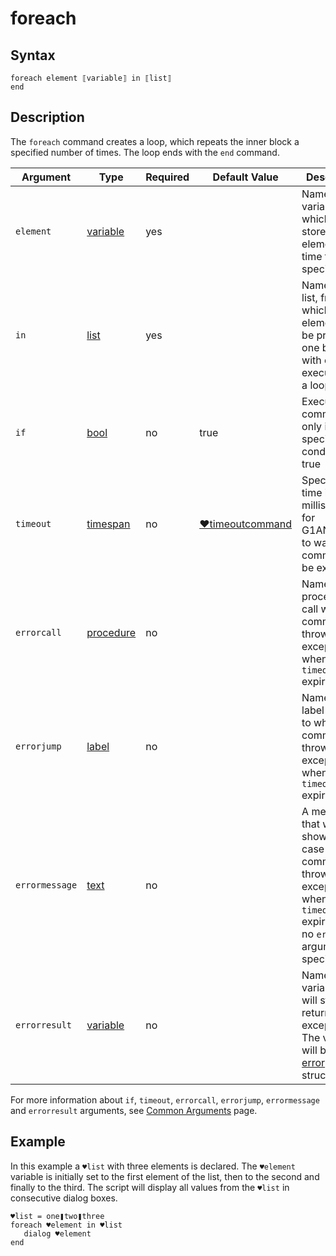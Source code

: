 # foreach

## Syntax

```G1ANT
foreach element ⟦variable⟧ in ⟦list⟧
end
```

## Description

The `foreach` command creates a loop, which repeats the inner block a specified number of times. The loop ends with the `end` command.

| Argument | Type | Required | Default Value | Description |
| -------- | ---- | -------- | ------------- | ----------- |
|`element`| [variable](../../G1ANT.Language/Structures/VariableStructure.md) | yes |  | Name of a variable, which will store one element at a time from the specified list |
|`in`| [list](../../G1ANT.Language/Structures/ListStructure.md) | yes |  | Name of a list, from which all elements will be processed one by one with every execution of a loop |
| `if`           | [bool](../../G1ANT.Language/Structures/BooleanStructure.md) | no       | true                                                        | Executes the command only if a specified condition is true   |
| `timeout`      | [timespan](../../G1ANT.Language/Structures/TimeSpanStructure.md) | no       | [♥timeoutcommand](../../../appendices/common-arguments.md) | Specifies time in milliseconds for G1ANT.Robot to wait for the command to be executed |
| `errorcall`    | [procedure](../../G1ANT.Language/Structures/ProcedureStructure.md) | no       |                                                             | Name of a procedure to call when the command throws an exception or when a given `timeout` expires |
| `errorjump`    | [label](../../G1ANT.Language/Structures/LabelStructure.md) | no       |                                                             | Name of the label to jump to when the command throws an exception or when a given `timeout` expires |
| `errormessage` | [text](../../G1ANT.Language/Structures/TextStructure.md) | no       |                                                             | A message that will be shown in case the command throws an exception or when a given `timeout` expires, and no `errorjump` argument is specified |
| `errorresult`  | [variable](../../G1ANT.Language/Structures/VariableStructure.md) | no       |                                                             | Name of a variable that will store the returned exception. The variable will be of [error](../../G1ANT.Language/Structures/ErrorStructure.md) structure  |

For more information about `if`, `timeout`, `errorcall`, `errorjump`, `errormessage` and `errorresult` arguments, see [Common Arguments](../../../appendices/common-arguments.md) page.

## Example

In this example a `♥list` with three elements is declared. The `♥element` variable is initially set to the first element of the list, then to the second and finally to the third. The script will display all values from the `♥list` in consecutive dialog boxes.

```G1ANT
♥list = one❚two❚three
foreach ♥element in ♥list
   dialog ♥element
end
```
